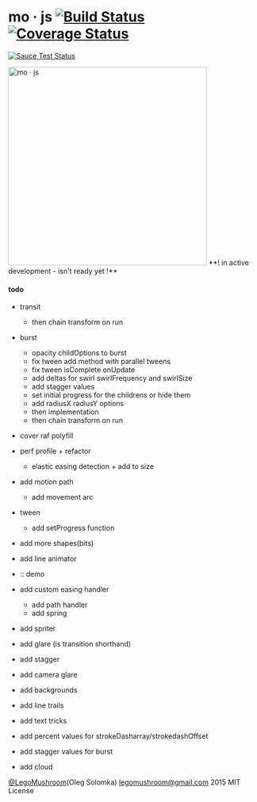# mo · js [![Build Status](https://travis-ci.org/legomushroom/mojs.svg?branch=master)](https://travis-ci.org/legomushroom/mojs) [![Coverage Status](https://coveralls.io/repos/legomushroom/mojs/badge.png?branch=master)](https://coveralls.io/r/legomushroom/mojs?branch=master)

[![Sauce Test Status](https://saucelabs.com/browser-matrix/legomushroom.svg)](https://saucelabs.com/u/legomushroom)

<img src="https://github.com/legomushroom/mojs/raw/master/mockups/logo-banner.png" width="400" alt="mo · js">   
**! in active development - isn't ready yet !**

#### todo
- transit
  - then chain transform on run
- burst
  - opacity childOptions to burst
  - fix tween add method with parallel tweens
  - fix tween isComplete onUpdate
  - add deltas for swirl swirlFrequency and swirlSize
  - add stagger values
  - set initial progress for the childrens or hide them
  - add radiusX radiusY options
  - then implementation
  - then chain transform on run
- cover raf polyfill
- perf profile + refactor
  - elastic easing detection + add to size
- add motion path
  - add movement arc

- tween
  - add setProgress function

- add more shapes(bits)
- add line animator
- :: demo

- add custom easing handler
  - add path handler
  - add spring
- add spriter
- add glare (is transition shorthand)
- add stagger
- add camera glare
- add backgrounds
- add line trails
- add text tricks
- add percent values for strokeDasharray/strokedashOffset
- add stagger values for burst
- add cloud

[@LegoMushroom](https://twitter.com/legomushroom)(Oleg Solomka) [legomushroom@gmail.com](mailto:legomushroom@gmail.com) 2015 MIT License